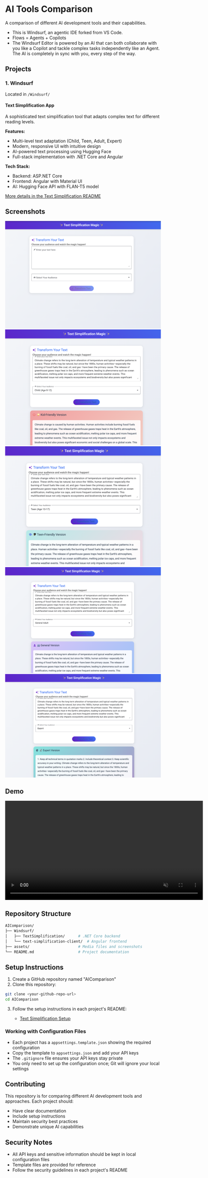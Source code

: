 # AI Tools Comparison

A comparison of different AI development tools and their capabilities.

- This is Windsurf, an agentic IDE forked from VS Code.
- Flows = Agents + Copilots
- The Windsurf Editor is powered by an AI that can both collaborate with you like a Copilot and tackle complex tasks independently like an Agent. The AI is completely in sync with you, every step of the way.

## Projects

### 1. Windsurf

Located in `/Windsurf/`

#### Text Simplification App

A sophisticated text simplification tool that adapts complex text for different reading levels.

**Features:**

- Multi-level text adaptation (Child, Teen, Adult, Expert)
- Modern, responsive UI with intuitive design
- AI-powered text processing using Hugging Face
- Full-stack implementation with .NET Core and Angular

**Tech Stack:**

- Backend: ASP.NET Core
- Frontend: Angular with Material UI
- AI: Hugging Face API with FLAN-T5 model

[More details in the Text Simplification README](./Windsurf/TextSimplification/README.md)

## Screenshots

![Home Page](./assets/homescreen.png)
![Child](./assets/child.png)
![Teen](./assets/teen.png)
![Adult](./assets/adult.png)
![Expert](./assets/expert.png)

## Demo

<video autoplay loop muted playsinline width="640">
  <source src="assets/demo.mp4" type="video/mp4">
  Your browser does not support the video tag. <a href="assets/demo.mp4">Download video</a>
</video>

## Repository Structure

```bash
AIComparison/
├── Windsurf/
│   ├── TextSimplification/      # .NET Core backend
│   └── text-simplification-client/  # Angular frontend
├── assets/                      # Media files and screenshots
└── README.md                    # Project documentation
```

## Setup Instructions

1. Create a GitHub repository named "AIComparison"
2. Clone this repository:

```bash
git clone <your-github-repo-url>
cd AIComparison
```

3. Follow the setup instructions in each project's README:

   - [Text Simplification Setup](./Windsurf/TextSimplification/README.md)

### Working with Configuration Files

- Each project has a `appsettings.template.json` showing the required configuration
- Copy the template to `appsettings.json` and add your API keys
- The `.gitignore` file ensures your API keys stay private
- You only need to set up the configuration once; Git will ignore your local settings

## Contributing

This repository is for comparing different AI development tools and approaches. Each project should:

- Have clear documentation
- Include setup instructions
- Maintain security best practices
- Demonstrate unique AI capabilities

## Security Notes

- All API keys and sensitive information should be kept in local configuration files
- Template files are provided for reference
- Follow the security guidelines in each project's README
